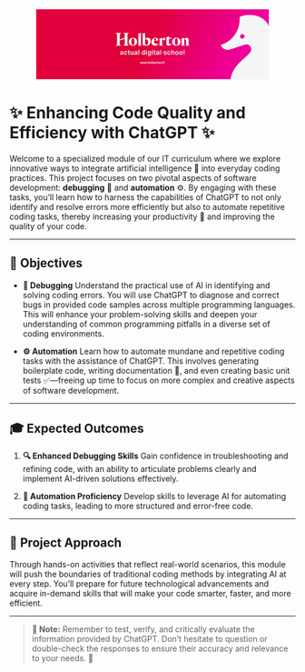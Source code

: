 <div align="center"><img src="https://github.com/ksyv/holbertonschool-web_front_end/blob/main/baniere_holberton.png"></div>

# ✨ Enhancing Code Quality and Efficiency with ChatGPT ✨

Welcome to a specialized module of our IT curriculum where we explore innovative ways to integrate artificial intelligence 🤖 into everyday coding practices.
This project focuses on two pivotal aspects of software development: **debugging** 🐞 and **automation** ⚙️. By engaging with these tasks, you’ll learn how to harness the capabilities of ChatGPT to not only identify and resolve errors more efficiently but also to automate repetitive coding tasks, thereby increasing your productivity 🚀 and improving the quality of your code.

---

## 🎯 Objectives

- **🐞 Debugging**
  Understand the practical use of AI in identifying and solving coding errors. You will use ChatGPT to diagnose and correct bugs in provided code samples across multiple programming languages. This will enhance your problem-solving skills and deepen your understanding of common programming pitfalls in a diverse set of coding environments.

- **⚙️ Automation**
  Learn how to automate mundane and repetitive coding tasks with the assistance of ChatGPT. This involves generating boilerplate code, writing documentation 📄, and even creating basic unit tests ✅—freeing up time to focus on more complex and creative aspects of software development.

---

## 🎓 Expected Outcomes

1. **🔍 Enhanced Debugging Skills**
   Gain confidence in troubleshooting and refining code, with an ability to articulate problems clearly and implement AI-driven solutions effectively.

2. **🤖 Automation Proficiency**
   Develop skills to leverage AI for automating coding tasks, leading to more structured and error-free code.

---

## 🚀 Project Approach

Through hands-on activities that reflect real-world scenarios, this module will push the boundaries of traditional coding methods by integrating AI at every step. You’ll prepare for future technological advancements and acquire in-demand skills that will make your code smarter, faster, and more efficient.

---

> **📝 Note:** Remember to test, verify, and critically evaluate the information provided by ChatGPT. Don’t hesitate to question or double-check the responses to ensure their accuracy and relevance to your needs. 🎉
